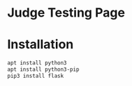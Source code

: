 # Judge Testing Page

# Installation
```bash
apt install python3
apt install python3-pip
pip3 install flask
```